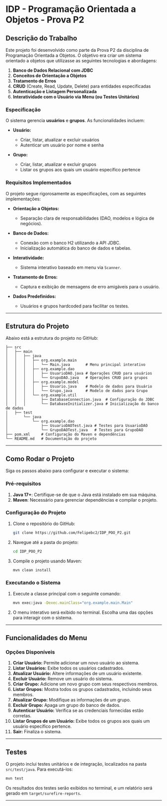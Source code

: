 # IDP - Programação Orientada a Objetos - Prova P2

## Descrição do Trabalho
Este projeto foi desenvolvido como parte da Prova P2 da disciplina de Programação Orientada a Objetos. O objetivo era criar um sistema orientado a objetos que utilizasse as seguintes tecnologias e abordagens:

1. **Banco de Dados Relacional com JDBC**
2. **Conceitos de Orientação a Objetos**
3. **Tratamento de Erros**
4. **CRUD** (Create, Read, Update, Delete) para entidades especificadas
5. **Autenticação e Listagem Personalizada**
6. **Interatividade com o Usuário via Menu (ou Testes Unitários)**

### Especificação
O sistema gerencia **usuários** e **grupos**. As funcionalidades incluem:

- **Usuário:**
  - Criar, listar, atualizar e excluir usuários
  - Autenticar um usuário por nome e senha

- **Grupo:**
  - Criar, listar, atualizar e excluir grupos
  - Listar os grupos aos quais um usuário específico pertence

### Requisitos Implementados
O projeto segue rigorosamente as especificações, com as seguintes implementações:

- **Orientação a Objetos:**
  - Separação clara de responsabilidades (DAO, modelos e lógica de negócios).

- **Banco de Dados:**
  - Conexão com o banco H2 utilizando a API JDBC.
  - Inicialização automática do banco de dados e tabelas.

- **Interatividade:**
  - Sistema interativo baseado em menu via `Scanner`.

- **Tratamento de Erros:**
  - Captura e exibição de mensagens de erro amigáveis para o usuário.

- **Dados Predefinidos:**
  - Usuários e grupos hardcoded para facilitar os testes.

---

## Estrutura do Projeto
Abaixo está a estrutura do projeto no GitHub:

```
├── src
│   ├── main
│   │   ├── java
│   │   │   ├── org.example.main
│   │   │   │   └── Main.java       # Menu principal interativo
│   │   │   ├── org.example.dao
│   │   │   │   ├── UsuarioDAO.java # Operações CRUD para usuários
│   │   │   │   └── GrupoDAO.java   # Operações CRUD para grupos
│   │   │   ├── org.example.model
│   │   │   │   ├── Usuario.java    # Modelo de dados para Usuário
│   │   │   │   └── Grupo.java      # Modelo de dados para Grupo
│   │   │   └── org.example.util
│   │   │       ├── DatabaseConnection.java  # Configuração do JDBC
│   │   │       └── DatabaseInitializer.java # Inicialização do banco de dados
│   ├── test
│       └── java
│           └── org.example.dao
│               ├── UsuarioDAOTest.java # Testes para UsuarioDAO
│               └── GrupoDAOTest.java   # Testes para GrupoDAO
├── pom.xml     # Configuração do Maven e dependências
└── README.md   # Documentação do projeto
```

---

## Como Rodar o Projeto
Siga os passos abaixo para configurar e executar o sistema:

### Pré-requisitos
1. **Java 17+**: Certifique-se de que o Java está instalado em sua máquina.
2. **Maven**: Necessário para gerenciar dependências e compilar o projeto.

### Configuração do Projeto
1. Clone o repositório do GitHub:
   ```bash
   git clone https://github.com/Felipebc2/IDP_POO_P2.git
   ```
2. Navegue até a pasta do projeto:
   ```bash
   cd IDP_POO_P2
   ```
3. Compile o projeto usando Maven:
   ```bash
   mvn clean install
   ```

### Executando o Sistema
1. Execute a classe principal com o seguinte comando:
   ```bash
   mvn exec:java -Dexec.mainClass="org.example.main.Main"
   ```
2. O menu interativo será exibido no terminal. Escolha uma das opções para interagir com o sistema.

---

## Funcionalidades do Menu

### Opções Disponíveis

1. **Criar Usuário:** Permite adicionar um novo usuário ao sistema.
2. **Listar Usuários:** Exibe todos os usuários cadastrados.
3. **Atualizar Usuário:** Altere informações de um usuário existente.
4. **Excluir Usuário:** Remove um usuário do sistema.
5. **Criar Grupo:** Adicione um novo grupo com seus respectivos membros.
6. **Listar Grupos:** Mostra todos os grupos cadastrados, incluindo seus membros.
7. **Atualizar Grupo:** Modifique as informações de um grupo.
8. **Excluir Grupo:** Apaga um grupo do banco de dados.
9. **Autenticar Usuário:** Verifica se as credenciais fornecidas estão corretas.
10. **Listar Grupos de um Usuário:** Exibe todos os grupos aos quais um usuário específico pertence.
0. **Sair:** Finaliza o sistema.

---

## Testes
O projeto inclui testes unitários e de integração, localizados na pasta `src/test/java`. Para executá-los:

```bash
mvn test
```

Os resultados dos testes serão exibidos no terminal, e um relatório será gerado em `target/surefire-reports`.

---
